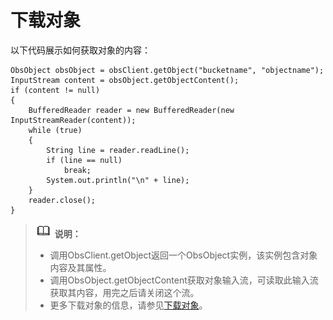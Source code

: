 # 下载对象<a name="ZH-CN_TOPIC_0142815510"></a>

以下代码展示如何获取对象的内容：

```
ObsObject obsObject = obsClient.getObject("bucketname", "objectname");
InputStream content = obsObject.getObjectContent();
if (content != null)
{
    BufferedReader reader = new BufferedReader(new InputStreamReader(content));
    while (true)
    {
        String line = reader.readLine();
        if (line == null)
            break;
        System.out.println("\n" + line);
    }
    reader.close();
}
```

>![](public_sys-resources/icon-note.gif) **说明：**   
>-   调用ObsClient.getObject返回一个ObsObject实例，该实例包含对象内容及其属性。  
>-   调用ObsObject.getObjectContent获取对象输入流，可读取此输入流获取其内容，用完之后请关闭这个流。  
>-   更多下载对象的信息，请参见[下载对象](对象下载简介.md)。  

